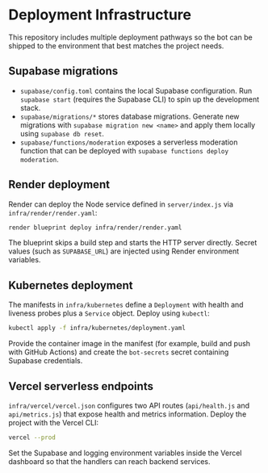 # Deployment Infrastructure

This repository includes multiple deployment pathways so the bot can be shipped to the environment that best matches the project needs.

## Supabase migrations

* `supabase/config.toml` contains the local Supabase configuration. Run `supabase start` (requires the Supabase CLI) to spin up the development stack.
* `supabase/migrations/*` stores database migrations. Generate new migrations with `supabase migration new <name>` and apply them locally using `supabase db reset`.
* `supabase/functions/moderation` exposes a serverless moderation function that can be deployed with `supabase functions deploy moderation`.

## Render deployment

Render can deploy the Node service defined in `server/index.js` via `infra/render/render.yaml`:

```bash
render blueprint deploy infra/render/render.yaml
```

The blueprint skips a build step and starts the HTTP server directly. Secret values (such as `SUPABASE_URL`) are injected using Render environment variables.

## Kubernetes deployment

The manifests in `infra/kubernetes` define a `Deployment` with health and liveness probes plus a `Service` object. Deploy using `kubectl`:

```bash
kubectl apply -f infra/kubernetes/deployment.yaml
```

Provide the container image in the manifest (for example, build and push with GitHub Actions) and create the `bot-secrets` secret containing Supabase credentials.

## Vercel serverless endpoints

`infra/vercel/vercel.json` configures two API routes (`api/health.js` and `api/metrics.js`) that expose health and metrics information. Deploy the project with the Vercel CLI:

```bash
vercel --prod
```

Set the Supabase and logging environment variables inside the Vercel dashboard so that the handlers can reach backend services.
